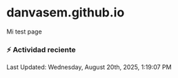 # danvasem.github.io
Mi test page

### :zap: Actividad reciente
<!--RECENT_ACTIVITY:start-->
<!--RECENT_ACTIVITY:end-->

<!--RECENT_ACTIVITY:last_update-->
Last Updated: Wednesday, August 20th, 2025, 1:19:07 PM
<!--RECENT_ACTIVITY:last_update_end-->
